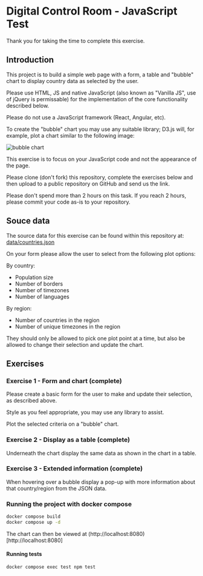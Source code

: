 # Digital Control Room - JavaScript Test

Thank you for taking the time to complete this exercise.

## Introduction

This project is to build a simple web page with a form, a table and "bubble" chart to display country data as selected by the user. 

Please use HTML, JS and native JavaScript (also known as "Vanilla JS", use of jQuery is permissable) for the implementation of the core functionality described below. 

Please do not use a JavaScript framework (React, Angular, etc). 

To create the "bubble" chart you may use any suitable library; D3.js will, for example, plot a chart similar to the following image:

![bubble chart](bubble.jpg?raw=true)

This exercise is to focus on your JavaScript code and not the appearance of the page.

Please clone (don't fork) this repository, complete the exercises below and then upload to a public repository on GitHub and send us the link.

Please don't spend more than 2 hours on this task. If you reach 2 hours, please commit your code as-is to your repository.

## Souce data

The source data for this exercise can be found within this repository at: [data/countries.json](data/countries.json)

On your form please allow the user to select from the following plot options:

By country:
- Population size
- Number of borders
- Number of timezones
- Number of languages

By region:
- Number of countries in the region
- Number of unique timezones in the region

They should only be allowed to pick one plot point at a time, but also be allowed to change their selection and update the chart.

## Exercises

### Exercise 1 - Form and chart (complete)

Please create a basic form for the user to make and update their selection, as described above. 

Style as you feel appropriate, you may use any library to assist.

Plot the selected criteria on a "bubble" chart.
 
### Exercise 2 - Display as a table (complete)

Underneath the chart display the same data as shown in the chart in a table.

### Exercise 3 - Extended information (complete)

When hovering over a bubble display a pop-up with more information about that country/region from the JSON data.

### Running the project with docker compose

```bash
docker compose build
docker compose up -d
```
The chart can then be viewed at (http://localhost:8080)[http://localhost:8080]

#### Running tests

```bash
docker compose exec test npm test
```
